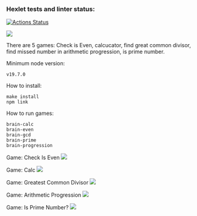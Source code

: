 ### Hexlet tests and linter status:
[![Actions Status](https://github.com/patronussun/frontend-project-44/workflows/hexlet-check/badge.svg)](https://github.com/patronussun/frontend-project-44/actions)

<a href="https://codeclimate.com/github/patronussun/frontend-project-44/maintainability"><img src="https://api.codeclimate.com/v1/badges/e0369e6baae9783d9f66/maintainability" /></a>

There are 5 games: Check is Even, calcucator, find great common divisor, find missed number in arithmetic progression, is prime number.

Minimum node version:
```
v19.7.0
```

How to install:
```
make install
npm link
```

How to run games:
```
brain-calc
brain-even
brain-gcd
brain-prime
brain-progression
```

Game: Check Is Even
<a href="https://asciinema.org/a/QHgpi7VD3eSro6q0l2JRrVFCn" target="_blank"><img src="https://asciinema.org/a/QHgpi7VD3eSro6q0l2JRrVFCn.svg" /></a>

Game: Calc
<a href="https://asciinema.org/a/4nBziXUjlE6MJ3zWs60ChlAwt" target="_blank"><img src="https://asciinema.org/a/4nBziXUjlE6MJ3zWs60ChlAwt.svg" /></a>

Game: Greatest Common Divisor
<a href="https://asciinema.org/a/yxh2ER8wFDCNqNKPhtKfVTizZ" target="_blank"><img src="https://asciinema.org/a/yxh2ER8wFDCNqNKPhtKfVTizZ.svg" /></a>

Game: Arithmetic Progression
<a href="https://asciinema.org/a/H8PIXyQ1s9D5mke3HEtTaBQwJ" target="_blank"><img src="https://asciinema.org/a/H8PIXyQ1s9D5mke3HEtTaBQwJ.svg" /></a>

Game: Is Prime Number?
<a href="https://asciinema.org/a/BgUaFHnyR9N3jwUKneY0rfpZ5" target="_blank"><img src="https://asciinema.org/a/BgUaFHnyR9N3jwUKneY0rfpZ5.svg" /></a>